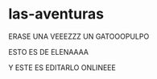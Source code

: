 # las-aventuras

ERASE UNA VEEEZZZ UN GATOOOPULPO


ESTO ES DE ELENAAAA

Y ESTE ES EDITARLO ONLINEEE
